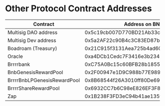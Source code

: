 # Other Protocol Contract Addresses



| **Contract**                | **Address on BNB Chain**                   |
| --------------------------- | ------------------------------------------ |
| Multisig DAO address        | 0x5c19cb007D770BD21Ab33c3910945b45378d71C9 |
| Multisig Dev address        | 0x5a2AF22c90B4c3C83ED87b05aa5a9e4c41bb1506 |
| Boadroam (Treasury)         | 0x21C915f3131Aea725b4ad605C703A706F0F2d153 |
| Oracle                      | 0xa4DCb1Cedc7F3416e3b23423243289A826426A6d |
| Brrrrbank                   | 0xC75A0Bc15c60BFB28b1855E3d7A426390Bc5fDC0 |
| BnbGenesisRewardPool        | 0x2F00947e1D9C988b77E9898f7dC5FBe399E0474B |
| BrrrrBnbLPGenesisRewardPool | 0x8B68544f26A3010ff80De6973B8F0Be4cA97BD3e |
| BrrrrShareRewardPool        | 0x6932CC7b6C98eE826EF3F87898F8f2376870a639 |
| Zap                         | 0x1B238F3FD3eC94b41ae135fB8F1efb7Dc75ae185 |

&#x20;
